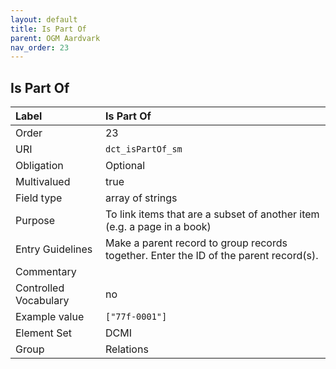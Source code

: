 ```yaml
---
layout: default
title: Is Part Of
parent: OGM Aardvark
nav_order: 23
---
```


## Is Part Of

| Label                 | Is Part Of |
| :-------------------- | :----------|
| Order                 | 23 |
| URI                   | `dct_isPartOf_sm` |
| Obligation            | Optional |
| Multivalued           | true |
| Field type            | array of strings |
| Purpose               | To link items that are a subset of another item (e.g. a page in a book) |
| Entry Guidelines      | Make a parent record to group records together. Enter the ID of the parent record(s). |
| Commentary            | |
| Controlled Vocabulary | no |
| Example value         | `["77f-0001"]` |
| Element Set           | DCMI |
| Group                 | Relations |
